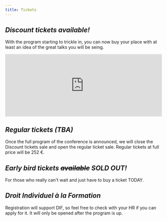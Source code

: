 ```yaml
---
title: Tickets
---
```



<em>Discount tickets available!</em>
------------------
With the program starting to trickle in, you can now buy your place with at least an idea of the great talks you will be seing. 
<div style="width:100%; text-align:left;">
  <iframe src="http://www.eventbrite.com/tickets-external?eid=7490047935&ref=etckt" frameborder="0" height="200px" width="100%" vspace="0" hspace="0" marginheight="5" marginwidth="5" scrolling="no" allowtransparency="true"></iframe>
</div>

<em>Regular tickets (TBA)</em>
------------------
Once the full program of the conference is announced, we will close the Discount tickets sale and open the regular ticket sale.
Regular tickets at full price will be 252 €.

<em>Early bird tickets <strike>available</strike> SOLD OUT!</em>
------------------
For those who really can't wait and just have to buy a ticket TODAY.

<em>Droit Individuel à la Formation</em>
------------------

Registration will support DIF, so feel free to check with your HR if you can apply for it. It will only be opened after the program is up. 
